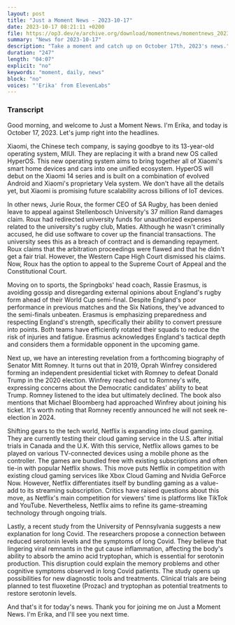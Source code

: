 ```yaml
---
layout: post
title: "Just a Moment News - 2023-10-17"
date: 2023-10-17 08:21:11 +0200
file: https://op3.dev/e/archive.org/download/momentnews/momentnews_2023-10-17.mp3
summary: "News for 2023-10-17"
description: "Take a moment and catch up on October 17th, 2023's news."
duration: "247"
length: "04:07"
explicit: "no"
keywords: "moment, daily, news"
block: "no"
voices: "'Erika' from ElevenLabs"
---
```


### Transcript

Good morning, and welcome to Just a Moment News. I'm Erika, and today is October 17, 2023. Let's jump right into the headlines.

Xiaomi, the Chinese tech company, is saying goodbye to its 13-year-old operating system, MIUI. They are replacing it with a brand new OS called HyperOS. This new operating system aims to bring together all of Xiaomi's smart home devices and cars into one unified ecosystem. HyperOS will debut on the Xiaomi 14 series and is built on a combination of evolved Android and Xiaomi's proprietary Vela system. We don't have all the details yet, but Xiaomi is promising future scalability across billions of IoT devices.

In other news, Jurie Roux, the former CEO of SA Rugby, has been denied leave to appeal against Stellenbosch University's 37 million Rand damages claim. Roux had redirected university funds for unauthorized expenses related to the university's rugby club, Maties. Although he wasn't criminally accused, he did use software to cover up the financial transactions. The university sees this as a breach of contract and is demanding repayment. Roux claims that the arbitration proceedings were flawed and that he didn't get a fair trial. However, the Western Cape High Court dismissed his claims. Now, Roux has the option to appeal to the Supreme Court of Appeal and the Constitutional Court.

Moving on to sports, the Springboks' head coach, Rassie Erasmus, is avoiding gossip and disregarding external opinions about England's rugby form ahead of their World Cup semi-final. Despite England's poor performance in previous matches and the Six Nations, they've advanced to the semi-finals unbeaten. Erasmus is emphasizing preparedness and respecting England's strength, specifically their ability to convert pressure into points. Both teams have efficiently rotated their squads to reduce the risk of injuries and fatigue. Erasmus acknowledges England's tactical depth and considers them a formidable opponent in the upcoming game.

Next up, we have an interesting revelation from a forthcoming biography of Senator Mitt Romney. It turns out that in 2019, Oprah Winfrey considered forming an independent presidential ticket with Romney to defeat Donald Trump in the 2020 election. Winfrey reached out to Romney's wife, expressing concerns about the Democratic candidates' ability to beat Trump. Romney listened to the idea but ultimately declined. The book also mentions that Michael Bloomberg had approached Winfrey about joining his ticket. It's worth noting that Romney recently announced he will not seek re-election in 2024.

Shifting gears to the tech world, Netflix is expanding into cloud gaming. They are currently testing their cloud gaming service in the U.S. after initial trials in Canada and the U.K. With this service, Netflix allows games to be played on various TV-connected devices using a mobile phone as the controller. The games are bundled free with existing subscriptions and often tie-in with popular Netflix shows. This move puts Netflix in competition with existing cloud gaming services like Xbox Cloud Gaming and Nvidia GeForce Now. However, Netflix differentiates itself by bundling gaming as a value-add to its streaming subscription. Critics have raised questions about this move, as Netflix's main competition for viewers' time is platforms like TikTok and YouTube. Nevertheless, Netflix aims to refine its game-streaming technology through ongoing trials.

Lastly, a recent study from the University of Pennsylvania suggests a new explanation for long Covid. The researchers propose a connection between reduced serotonin levels and the symptoms of long Covid. They believe that lingering viral remnants in the gut cause inflammation, affecting the body's ability to absorb the amino acid tryptophan, which is essential for serotonin production. This disruption could explain the memory problems and other cognitive symptoms observed in long Covid patients. The study opens up possibilities for new diagnostic tools and treatments. Clinical trials are being planned to test fluoxetine (Prozac) and tryptophan as potential treatments to restore serotonin levels.

And that's it for today's news. Thank you for joining me on Just a Moment News. I'm Erika, and I'll see you next time.
